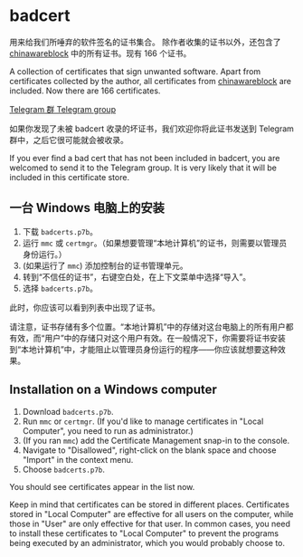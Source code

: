 # badcert

用来给我们所唾弃的软件签名的证书集合。
除作者收集的证书以外，还包含了 [chinawareblock](https://github.com/sharoue/chinawareblock) 中的所有证书。现有 166 个证书。

A collection of certificates that sign unwanted software.
Apart from certificates collected by the author, all certificates from [chinawareblock](https://github.com/sharoue/chinawareblock) are included. Now there are 166 certificates.

[Telegram 群 Telegram group](https://t.me/badcert)

如果你发现了未被 badcert 收录的坏证书，我们欢迎你将此证书发送到 Telegram 群中，之后它很可能就会被收录。

If you ever find a bad cert that has not been included in badcert, you are welcomed to send it to the Telegram group. It is very likely that it will be included in this certificate store.

## 一台 Windows 电脑上的安装

1. 下载 `badcerts.p7b`。
1. 运行 `mmc` 或 `certmgr`。（如果想要管理“本地计算机”的证书，则需要以管理员身份运行。）
1. (如果运行了 `mmc`) 添加控制台的证书管理单元。
1. 转到“不信任的证书”，右键空白处，在上下文菜单中选择“导入”。
1. 选择 `badcerts.p7b`。

此时，你应该可以看到列表中出现了证书。

请注意，证书存储有多个位置。“本地计算机”中的存储对这台电脑上的所有用户都有效，而“用户”中的存储只对这个用户有效。在一般情况下，你需要将证书安装到“本地计算机”中，才能阻止以管理员身份运行的程序——你应该就想要这种效果。

## Installation on a Windows computer

1. Download `badcerts.p7b`.
1. Run `mmc` or `certmgr`. (If you'd like to manage certificates in "Local Computer", you need to run as administrator.)
1. (If you ran `mmc`) add the Certificate Management snap-in to the console.
1. Navigate to "Disallowed", right-click on the blank space and choose "Import" in the context menu.
1. Choose `badcerts.p7b`.

You should see certificates appear in the list now.

Keep in mind that certificates can be stored in different places. Certificates stored in "Local Computer" are effective for all users on the computer, while those in "User" are only effective for that user. In common cases, you need to install these certificates to "Local Computer" to prevent the programs being executed by an administrator, which you would probably choose to.
